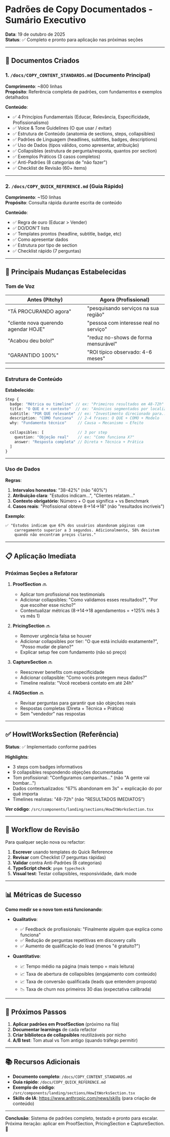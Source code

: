 # Padrões de Copy Documentados - Sumário Executivo

**Data**: 19 de outubro de 2025  
**Status**: ✅ Completo e pronto para aplicação nas próximas seções

---

## 📄 Documentos Criados

### 1. `/docs/COPY_CONTENT_STANDARDS.md` (Documento Principal)
**Comprimento**: ~800 linhas  
**Propósito**: Referência completa de padrões, com fundamentos e exemplos detalhados

**Conteúdo**:
- ✅ 4 Princípios Fundamentais (Educar, Relevância, Especificidade, Profissionalismo)
- ✅ Voice & Tone Guidelines (O que usar / evitar)
- ✅ Estrutura de Conteúdo (anatomia de sections, steps, collapsibles)
- ✅ Padrões de Linguagem (headlines, subtitles, badges, descriptions)
- ✅ Uso de Dados (tipos válidos, como apresentar, atribuição)
- ✅ Collapsibles (estrutura de pergunta/resposta, quantos por section)
- ✅ Exemplos Práticos (3 casos completos)
- ✅ Anti-Padrões (8 categorias de "não fazer")
- ✅ Checklist de Revisão (60+ items)

---

### 2. `/docs/COPY_QUICK_REFERENCE.md` (Guia Rápido)
**Comprimento**: ~150 linhas  
**Propósito**: Consulta rápida durante escrita de conteúdo

**Conteúdo**:
- ✅ Regra de ouro (Educar > Vender)
- ✅ DO/DON'T lists
- ✅ Templates prontos (headline, subtitle, badge, etc)
- ✅ Como apresentar dados
- ✅ Estrutura por tipo de section
- ✅ Checklist rápido (7 perguntas)

---

## 🎯 Principais Mudanças Estabelecidas

### Tom de Voz

| Antes (Pitchy) | Agora (Profissional) |
|----------------|---------------------|
| "TÁ PROCURANDO agora" | "pesquisando serviços na sua região" |
| "cliente nova querendo agendar HOJE" | "pessoa com interesse real no serviço" |
| "Acabou deu bolo!" | "reduz no-shows de forma mensurável" |
| "GARANTIDO 100%" | "ROI típico observado: 4-6 meses" |

---

### Estrutura de Conteúdo

**Estabelecido**:
```typescript
Step {
  badge: "Métrica ou timeline" // ex: "Primeiros resultados em 48-72h"
  title: "O QUE é + contexto"  // ex: "Anúncios segmentados por localização"
  subtitle: "POR QUE relevante" // ex: "Investimento direcionado para..."
  description: "COMO funciona"  // 2-4 frases: O QUE + COMO + Modelo
  why: "Fundamento técnico"     // Causa → Mecanismo → Efeito
  
  collapsibles: [               // 3 por step
    question: "Objeção real"    // ex: "Como funciona X?"
    answer: "Resposta completa" // Direta + Técnica + Prática
  ]
}
```

---

### Uso de Dados

**Regras**:
1. **Intervalos honestos**: "38-42%" (não "40%")
2. **Atribuição clara**: "Estudos indicam...", "Clientes relatam..."
3. **Contexto obrigatório**: Número + O que significa + vs Benchmark
4. **Casos reais**: "Profissional obteve 8→14→18" (não "resultados incríveis")

**Exemplo**:
```markdown
✅ "Estudos indicam que 67% dos usuários abandonam páginas com 
    carregamento superior a 3 segundos. Adicionalmente, 58% desistem 
    quando não encontram preços claros."
```

---

## 📋 Aplicação Imediata

### Próximas Seções a Refatorar

1. **ProofSection** 🔜
   - Aplicar tom profissional nos testimonials
   - Adicionar collapsibles: "Como validamos esses resultados?", "Por que escolher esse nicho?"
   - Contextualizar métricas (8→14→18 agendamentos = +125% mês 3 vs mês 1)

2. **PricingSection** 🔜
   - Remover urgência falsa se houver
   - Adicionar collapsibles por tier: "O que está incluído exatamente?", "Posso mudar de plano?"
   - Explicar setup fee com fundamento (não só preço)

3. **CaptureSection** 🔜
   - Reescrever benefits com especificidade
   - Adicionar collapsible: "Como vocês protegem meus dados?"
   - Timeline realista: "Você receberá contato em até 24h"

4. **FAQSection** 🔜
   - Revisar perguntas para garantir que são objeções reais
   - Respostas completas (Direta + Técnica + Prática)
   - Sem "vendedor" nas respostas

---

## ✅ HowItWorksSection (Referência)

**Status**: ✅ Implementado conforme padrões

**Highlights**:
- 3 steps com badges informativos
- 9 collapsibles respondendo objeções documentadas
- Tom profissional: "Configuramos campanhas..." (não "A gente vai bombar...")
- Dados contextualizados: "67% abandonam em 3s" + explicação do por quê importa
- Timelines realistas: "48-72h" (não "RESULTADOS IMEDIATOS")

**Ver código**: `/src/components/landing/sections/HowItWorksSection.tsx`

---

## 🔄 Workflow de Revisão

Para qualquer seção nova ou refactor:

1. **Escrever** usando templates do Quick Reference
2. **Revisar** com Checklist (7 perguntas rápidas)
3. **Validar** contra Anti-Padrões (8 categorias)
4. **TypeScript check**: `pnpm typecheck`
5. **Visual test**: Testar collapsibles, responsividade, dark mode

---

## 📊 Métricas de Sucesso

**Como medir se o novo tom está funcionando**:

- **Qualitativo**:
  - ✅ Feedback de profissionais: "Finalmente alguém que explica como funciona"
  - ✅ Redução de perguntas repetitivas em discovery calls
  - ✅ Aumento de qualificação do lead (menos "é gratuito?")

- **Quantitativo**:
  - 📈 Tempo médio na página (mais tempo = mais leitura)
  - 📈 Taxa de abertura de collapsibles (engajamento com conteúdo)
  - 📈 Taxa de conversão qualificada (leads que entendem proposta)
  - 📉 Taxa de churn nos primeiros 30 dias (expectativa calibrada)

---

## 🚀 Próximos Passos

1. **Aplicar padrões em ProofSection** (próximo na fila)
2. **Documentar learnings** de cada refactor
3. **Criar biblioteca de collapsibles** reutilizáveis por nicho
4. **A/B test**: Tom atual vs Tom antigo (quando tráfego permitir)

---

## 📚 Recursos Adicionais

- **Documento completo**: `/docs/COPY_CONTENT_STANDARDS.md`
- **Guia rápido**: `/docs/COPY_QUICK_REFERENCE.md`
- **Exemplo de código**: `/src/components/landing/sections/HowItWorksSection.tsx`
- **Skills de IA**: https://www.anthropic.com/news/skills (para criação de conteúdo)

---

**Conclusão**: Sistema de padrões completo, testado e pronto para escalar. Próxima iteração: aplicar em ProofSection, PricingSection e CaptureSection. 🎯
